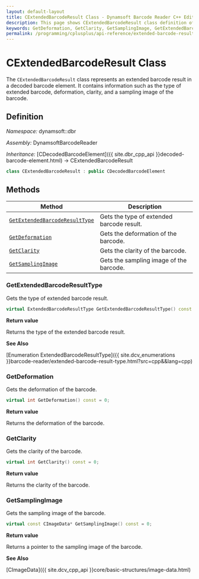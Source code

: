 ```yaml
---
layout: default-layout
title: CExtendedBarcodeResult Class - Dynamsoft Barcode Reader C++ Edition API Reference
description: This page shows CExtendedBarcodeResult class definition of Dynamsoft Barcode Reader SDK C++ Edition.
keywords: GetDeformation, GetClarity, GetSamplingImage, GetExtendedBarcodeResultType, CExtendedBarcodeResult, api reference
permalink: /programming/cplusplus/api-reference/extended-barcode-result.html
---
```

# CExtendedBarcodeResult Class

The `CExtendedBarcodeResult` class represents an extended barcode result in a decoded barcode element. It contains information such as the type of extended barcode, deformation, clarity, and a sampling image of the barcode.

## Definition

*Namespace:* dynamsoft::dbr

*Assembly:* DynamsoftBarcodeReader

*Inheritance:* [CDecodedBarcodeElement]({{ site.dbr_cpp_api }}decoded-barcode-element.html) -> CExtendedBarcodeResult

```cpp
class CExtendedBarcodeResult : public CDecodedBarcodeElement
```

## Methods

| Method | Description |
|--------|-------------|
| [`GetExtendedBarcodeResultType`](#getextendedbarcoderesulttype) | Gets the type of extended barcode result. |
| [`GetDeformation`](#getdeformation) | Gets the deformation of the barcode. |
| [`GetClarity`](#getclarity) | Gets the clarity of the barcode. |
| [`GetSamplingImage`](#getsamplingimage) | Gets the sampling image of the barcode. |

### GetExtendedBarcodeResultType

Gets the type of extended barcode result.

```cpp
virtual ExtendedBarcodeResultType GetExtendedBarcodeResultType() const = 0;
```

**Return value**

Returns the type of the extended barcode result.

**See Also**

[Enumeration ExtendedBarcodeResultType]({{ site.dcv_enumerations }}barcode-reader/extended-barcode-result-type.html?src=cpp&&lang=cpp)

### GetDeformation

Gets the deformation of the barcode.

```cpp
virtual int GetDeformation() const = 0;
```

**Return value**

Returns the deformation of the barcode.

### GetClarity

Gets the clarity of the barcode.

```cpp
virtual int GetClarity() const = 0;
```

**Return value**

Returns the clarity of the barcode.

### GetSamplingImage

Gets the sampling image of the barcode.

```cpp
virtual const CImageData* GetSamplingImage() const = 0;
```

**Return value**

Returns a pointer to the sampling image of the barcode.

**See Also**

[CImageData]({{ site.dcv_cpp_api }}core/basic-structures/image-data.html)
